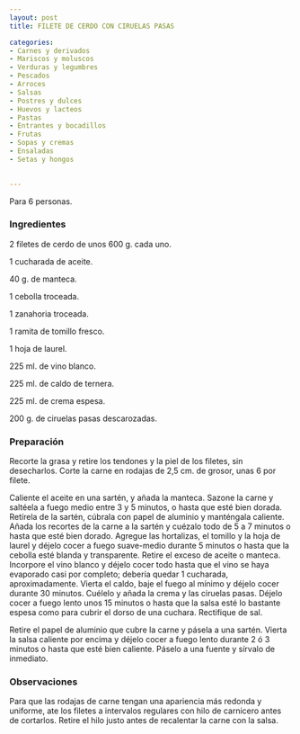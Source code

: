 ```yaml
---
layout: post
title: FILETE DE CERDO CON CIRUELAS PASAS

categories:
- Carnes y derivados
- Mariscos y moluscos
- Verduras y legumbres
- Pescados
- Arroces
- Salsas
- Postres y dulces
- Huevos y lacteos
- Pastas
- Entrantes y bocadillos
- Frutas
- Sopas y cremas
- Ensaladas
- Setas y hongos
 

---
```


Para 6 personas.

<h3>Ingredientes</h3>

2 filetes de cerdo de unos 600 g. cada uno.

1 cucharada de aceite.

40 g. de manteca.

1 cebolla troceada.

1 zanahoria troceada.

1 ramita de tomillo fresco.

1 hoja de laurel.

225 ml. de vino blanco.

225 ml. de caldo de ternera.

225 ml. de crema espesa.

200 g. de ciruelas pasas descarozadas.

<h3>Preparación</h3>

Recorte la grasa y retire los tendones y la piel de los filetes, sin desecharlos. Corte la carne en rodajas de 2,5 cm. de grosor, unas 6 por filete.

Caliente el aceite en una sartén, y añada la manteca. Sazone la carne y saltéela a fuego medio entre 3 y 5 minutos, o hasta que esté bien dorada. Retírela de la sartén, cúbrala con papel de aluminio y manténgala caliente. Añada los recortes de la carne a la sartén y cuézalo todo de 5 a 7 minutos o hasta que esté bien dorado. Agregue las hortalizas, el tomillo y la hoja de laurel y déjelo cocer a fuego suave-medio durante 5 minutos o hasta que la cebolla esté blanda y transparente. Retire el exceso de aceite o manteca. Incorpore el vino blanco y déjelo cocer todo hasta que el vino se haya evaporado casi por completo; debería quedar 1 cucharada, aproximadamente. Vierta el caldo, baje el fuego al mínimo y déjelo cocer durante 30 minutos. Cuélelo y añada la crema y las ciruelas pasas. Déjelo cocer a fuego lento unos 15 minutos o hasta que la salsa esté lo bastante espesa como para cubrir el dorso de una cuchara. Rectifique de sal.

Retire el papel de aluminio que cubre la carne y pásela a una sartén. Vierta la salsa caliente por encima y déjelo cocer a fuego lento durante 2 ó 3 minutos o hasta que esté bien caliente. Páselo a una fuente y sírvalo de inmediato.

<h3>Observaciones</h3>

Para que las rodajas de carne tengan una apariencia más redonda y uniforme, ate los filetes a intervalos regulares con hilo de carnicero antes de cortarlos. Retire el hilo justo antes de recalentar la carne con la salsa.

